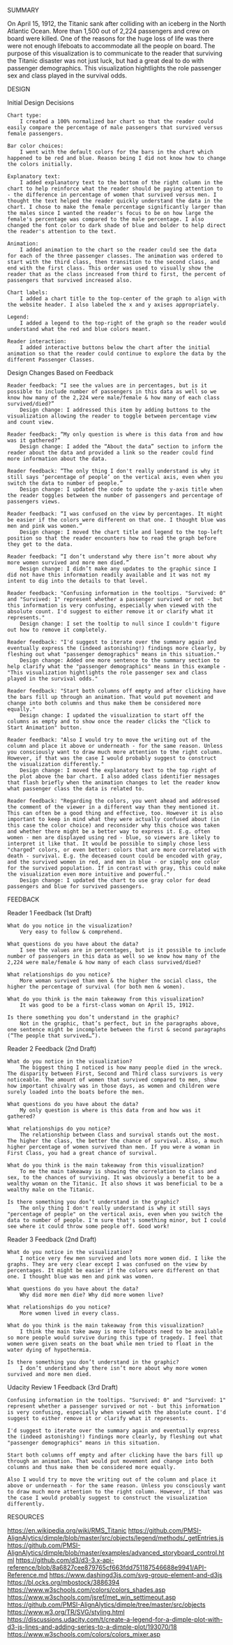 SUMMARY

On April 15, 1912, the Titanic sank after colliding with an iceberg in the North Atlantic Ocean. More than 1,500 out of 2,224 passengers and crew on board were killed. One of the reasons for the huge loss of life was there were not enough lifeboats to accommodate all the people on board. The purpose of this visualization is to communicate to the reader that surviving the Titanic disaster was not just luck, but had a great deal to do with passenger demographics. This visualization hightlights the role passenger sex and class played in the survival odds.



DESIGN

Initial Design Decisions

	Chart type: 
		I created a 100% normalized bar chart so that the reader could easily compare the percentage of male passengers that survived versus female passengers. 

	Bar color choices: 
		I went with the default colors for the bars in the chart which happened to be red and blue. Reason being I did not know how to change the colors initially.

	Explanatory text:
		I added explanatory text to the bottom of the right column in the chart to help reinforce what the reader should be paying attention to - the difference in percentage of women that survived versus men. I thought the text helped the reader quickly understand the data in the chart. I chose to make the female percentage significantly larger than the males since I wanted the reader's focus to be on how large the female's percentage was compared to the male percentage. I also changed the font color to dark shade of blue and bolder to help direct the reader's attention to the text.

	Animation: 
		I added animation to the chart so the reader could see the data for each of the three passenger classes. The animation was ordered to start with the third class, then transition to the second class, and end with the first class. This order was used to visually show the reader that as the class increased from third to first, the percent of passengers that survived increased also. 

	Chart labels: 
		I added a chart title to the top-center of the graph to align with the website header. I also labeled the x and y axises appropriately. 

	Legend: 
		I added a legend to the top-right of the graph so the reader would understand what the red and blue colors meant. 

	Reader interaction: 
		I added interactive buttons below the chart after the initial animation so that the reader could continue to explore the data by the different Passenger Classes.


Design Changes Based on Feedback

	Reader feedback: “I see the values are in percentages, but is it possible to include number of passengers in this data as well so we know how many of the 2,224 were male/female & how many of each class survived/died?”
		Design change: I addressed this item by adding buttons to the visualization allowing the reader to toggle between percentage view and count view.

	Reader feedback: “My only question is where is this data from and how was it gathered?”
		Design change: I added the “About the data” section to inform the reader about the data and provided a link so the reader could find more information about the data.

	Reader feedback: “The only thing I don't really understand is why it still says ‘percentage of people’ on the vertical axis, even when you switch the data to number of people.”
		Design change: I updated the code to update the y-axis title when the reader toggles between the number of passengers and percentage of passengers views.

	Reader feedback: “I was confused on the view by percentages. It might be easier if the colors were different on that one. I thought blue was men and pink was women.”
		Design change: I moved the chart title and legend to the top-left position so that the reader encounters how to read the graph before they get to the data.

	Reader feedback: “I don’t understand why there isn’t more about why more women survived and more men died.”
		Design change: I didn’t make any updates to the graphic since I did not have this information readily available and it was not my intent to dig into the details to that level. 
		
	Reader feedback: "Confusing information in the tooltips. "Survived: 0" and "Survived: 1" represent whether a passenger survived or not - but this information is very confusing, especially when viewed with the absolute count. I'd suggest to either remove it or clarify what it represents."
		Design change: I set the tooltip to null since I couldn't figure out how to remove it completely.
		
	Reader feedback: "I'd suggest to iterate over the summary again and eventually express the (indeed astonishing!) findings more clearly, by fleshing out what "passenger demographics" means in this situation."
		Design change: Added one more sentence to the summary section to help clarify what the "passenger demographics" means in this example - "This visualization hightlights the role passenger sex and class played in the survival odds."

	Reader feedback: "Start both columns off empty and after clicking have the bars fill up through an animation. That would put movement and change into both columns and thus make them be considered more equally."
		Design change: I updated the visualization to start off the columns as empty and to show once the reader clicks the "Click to Start Animation" button.
	
	Reader feedback: "Also I would try to move the writing out of the column and place it above or underneath - for the same reason. Unless you consciously want to draw much more attention to the right column. However, if that was the case I would probably suggest to construct the visualization differently."
		Design change: I moved the explanatory text to the top right of the plot above the bar chart. I also added class identifier messages that flash briefly when the animation changes to let the reader know what passenger class the data is related to.

	Reader feedback: "Regarding the colors, you went ahead and addressed the comment of the viewer in a different way than they mentioned it. This can often be a good thing and effective, too. However it is also important to keep in mind what they were actually confused about (in this case the color choice) and reconsider why this choice was taken and whether there might be a better way to express it. E.g. often women - men are displayed using red - blue, so viewers are likely to interpret it like that. It would be possible to simply chose less "charged" colors, or even better: colors that are more correlated with death - survival. E.g. the deceased count could be encoded with gray, and the survived women in red, and men in blue - or simply one color for the survived population. If in contrast with gray, this could make the visualization even more intuitive and powerful."
		Design change: I updated the chart to use gray color for dead passengers and blue for survived passengers.



FEEDBACK

Reader 1 Feedback (1st Draft)

	What do you notice in the visualization?
		Very easy to follow & comprehend.

	What questions do you have about the data?
		I see the values are in percentages, but is it possible to include number of passengers in this data as well so we know how many of the 2,224 were male/female & how many of each class survived/died?

	What relationships do you notice?
		More woman survived than men & the higher the social class, the higher the percentage of survival (for both men & women).

	What do you think is the main takeaway from this visualization?
		It was good to be a first-class woman on April 15, 1912.

	Is there something you don’t understand in the graphic?
		Not in the graphic, that’s perfect, but in the paragraphs above, one sentence might be incomplete between the first & second paragraphs (“The people that survived…”).


Reader 2 Feedback (2nd Draft)

	What do you notice in the visualization?
		The biggest thing I noticed is how many people died in the wreck. The disparity between First, Second and Third class survivors is very noticeable. The amount of women that survived compared to men, show how important chivalry was in those days, as women and children were surely loaded into the boats before the men.

	What questions do you have about the data?
		My only question is where is this data from and how was it gathered?

	What relationships do you notice?
		The relationship between Class and survival stands out the most. The higher the class, the better the chance of survival. Also, a much higher percentage of women survived than men. If you were a woman in First Class, you had a great chance of survival.

	What do you think is the main takeaway from this visualization?
		To me the main takeaway is showing the correlation to class and sex, to the chances of surviving. It was obviously a benefit to be a wealthy woman on the Titanic. It also shows it was beneficial to be a wealthy male on the Titanic.

	Is there something you don’t understand in the graphic?
		The only thing I don't really understand is why it still says "percentage of people" on the vertical axis, even when you switch the data to number of people. I'm sure that's something minor, but I could see where it could throw some people off. Good work!


Reader 3 Feedback (2nd Draft)

	What do you notice in the visualization?
		I notice very few men survived and lots more women did. I like the graphs. They are very clear except I was confused on the view by percentages. It might be easier if the colors were different on that one. I thought blue was men and pink was women.

	What questions do you have about the data?
		Why did more men die? Why did more women live?

	What relationships do you notice?
		More women lived in every class.

	What do you think is the main takeaway from this visualization?
		I think the main take away is more lifeboats need to be available so more people would survive during this type of tragedy. I feel that women were given seats on the boat while men tried to float in the water dying of hypothermia.

	Is there something you don’t understand in the graphic?
		I don’t understand why there isn’t more about why more women survived and more men died.


Udacity Review 1 Feedback (3rd Draft)

	Confusing information in the tooltips. "Survived: 0" and "Survived: 1" represent whether a passenger survived or not - but this information is very confusing, especially when viewed with the absolute count. I'd suggest to either remove it or clarify what it represents.

	I'd suggest to iterate over the summary again and eventually express the (indeed astonishing!) findings more clearly, by fleshing out what "passenger demographics" means in this situation.
	
	Start both columns off empty and after clicking have the bars fill up through an animation. That would put movement and change into both columns and thus make them be considered more equally.
	
	Also I would try to move the writing out of the column and place it above or underneath - for the same reason. Unless you consciously want to draw much more attention to the right column. However, if that was the case I would probably suggest to construct the visualization differently.



RESOURCES

https://en.wikipedia.org/wiki/RMS_Titanic
https://github.com/PMSI-AlignAlytics/dimple/blob/master/src/objects/legend/methods/_getEntries.js
https://github.com/PMSI-AlignAlytics/dimple/blob/master/examples/advanced_storyboard_control.html
https://github.com/d3/d3-3.x-api-reference/blob/8a6827cee879765cf663fdd751187546688e9941/API-Reference.md
https://www.dashingd3js.com/svg-group-element-and-d3js
https://bl.ocks.org/mbostock/3886394
https://www.w3schools.com/colors/colors_shades.asp
https://www.w3schools.com/jsref/met_win_settimeout.asp
https://github.com/PMSI-AlignAlytics/dimple/tree/master/src/objects
https://www.w3.org/TR/SVG/styling.html
https://discussions.udacity.com/t/create-a-legend-for-a-dimple-plot-with-d3-js-lines-and-adding-series-to-a-dimple-plot/193070/18
https://www.w3schools.com/colors/colors_mixer.asp